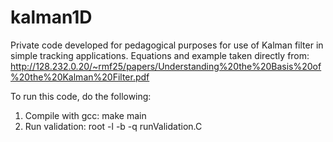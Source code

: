 # kalman1D
Private code developed for pedagogical purposes for use of Kalman filter in simple tracking applications.
Equations and example taken directly from: 
http://128.232.0.20/~rmf25/papers/Understanding%20the%20Basis%20of%20the%20Kalman%20Filter.pdf

To run this code, do the following:

1) Compile with gcc: make main
2) Run validation: root -l -b -q runValidation.C